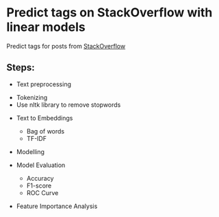 # Predict tags on StackOverflow with linear models

Predict tags for posts from [StackOverflow](https://stackoverflow.com)


## Steps:

* Text preprocessing
- Tokenizing
- Use nltk library to remove stopwords
 
* Text to Embeddings
    * Bag of words
    * TF-IDF

* Modelling

* Model Evaluation 
    * Accuracy
    * F1-score
    * ROC Curve

* Feature Importance Analysis